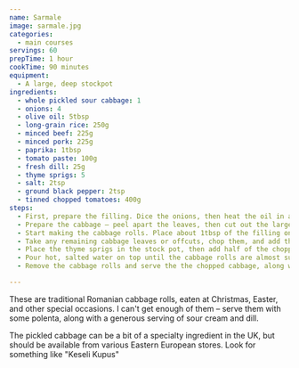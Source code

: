 ```yaml
---
name: Sarmale
image: sarmale.jpg
categories:
  - main courses
servings: 60
prepTime: 1 hour
cookTime: 90 minutes
equipment:
  - A large, deep stockpot
ingredients:
  - whole pickled sour cabbage: 1
  - onions: 4
  - olive oil: 5tbsp
  - long-grain rice: 250g
  - minced beef: 225g
  - minced pork: 225g
  - paprika: 1tbsp
  - tomato paste: 100g
  - fresh dill: 25g
  - thyme sprigs: 5
  - salt: 2tsp
  - ground black pepper: 2tsp
  - tinned chopped tomatoes: 400g
steps:
  - First, prepare the filling. Dice the onions, then heat the oil in a frying pan over a medium heat. Cook the onion for about 10 minutes until soft. Stir in the paprika and tomato paste, the turn off the heat. Stir in the rice until combined, then add the beef and pork along with the salt, and pepper. Chop the dill, reserve about 3-4tbsp, and add the rest to the meat mixture. Stir until well combined and set aside.
  - Prepare the cabbage – peel apart the leaves, then cut out the large veins and slice each leaf into small triangles of about 6-7cm across. Chop the veins and any offcuts, and reserve in a bowl.
  - Start making the cabbage rolls. Place about 1tbsp of the filling on a slice of the cabbage leaf, placed in the middle bottom. Fold in the sides and then roll up and set aside. Repeat until the filling has all been used.
  - Take any remaining cabbage leaves or offcuts, chop them, and add them to the reserved cabbage bowl. Combine with the reserved dill along with a bit of salt and pepper.
  - Place the thyme sprigs in the stock pot, then add half of the chopped cabbage on top. Add the cabbage rolls to the pot one at a time, working in circles until one layer is complete, then move onto the next one. Once all of the rolls are used, spread the remaining chopped cabbage on top, then add the chopped tomatoes.
  - Pour hot, salted water on top until the cabbage rolls are almost submerged, then place the stockpot over a medium heat until it starts to boil. Turn the heat to low and then simmer for about 1 hour.
  - Remove the cabbage rolls and serve the the chopped cabbage, along with sour cream, polenta, and dill.

---
```


These are traditional Romanian cabbage rolls, eaten at Christmas, Easter, and other special occasions. I can't get enough of them – serve them with some polenta, along with a generous serving of sour cream and dill.

The pickled cabbage can be a bit of a specialty ingredient in the UK, but should be available from various Eastern European stores. Look for something like "Keseli Kupus"
